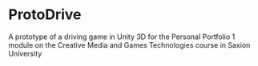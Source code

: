 # ProtoDrive
A prototype of a driving game in Unity 3D for the Personal Portfolio 1 module on the Creative Media and Games Technologies course in Saxion University

